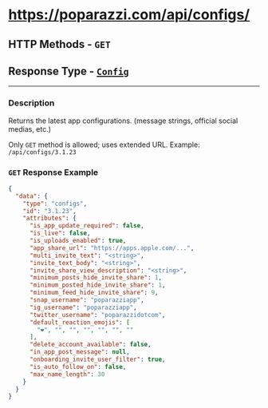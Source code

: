 # https://poparazzi.com/api/configs/
## HTTP Methods - `GET`
## Response Type - [`Config`]()

--------------------------------------------

### Description
Returns the latest app configurations. (message strings, official social medias, etc.)

Only `GET` method is allowed; uses extended URL. Example: `/api/configs/3.1.23`

### `GET` Response Example
```json
{
  "data": {
    "type": "configs",
    "id": "3.1.23",
    "attributes": {
      "is_app_update_required": false,
      "is_live": false,
      "is_uploads_enabled": true,
      "app_share_url": "https://apps.apple.com/...",
      "multi_invite_text": "<string>",
      "invite_text_body": "<string>",
      "invite_share_view_description": "<string>",
      "minimum_posts_hide_invite_share": 1,
      "minimum_posted_hide_invite_share": 1,
      "minimum_feed_hide_invite_share": 9,
      "snap_username": "poparazziapp",
      "ig_username": "poparazziapp",
      "twitter_username": "poparazzidotcom",
      "default_reaction_emojis": [
        "❤", "", "", "", "", "", ""
      ],
      "delete_account_available": false,
      "in_app_post_message": null,
      "onboarding_invite_user_filter": true,
      "is_auto_follow_on": false,
      "max_name_length": 30
    }
  }
}
```